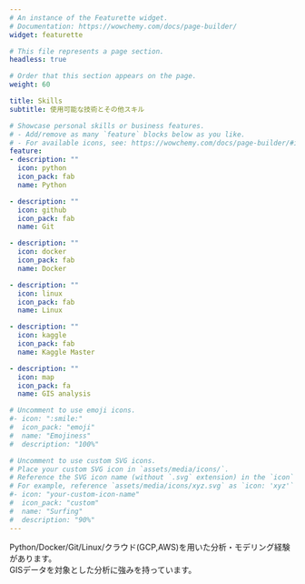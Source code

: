 ```yaml
---
# An instance of the Featurette widget.
# Documentation: https://wowchemy.com/docs/page-builder/
widget: featurette

# This file represents a page section.
headless: true

# Order that this section appears on the page.
weight: 60

title: Skills
subtitle: 使用可能な技術とその他スキル

# Showcase personal skills or business features.
# - Add/remove as many `feature` blocks below as you like.
# - For available icons, see: https://wowchemy.com/docs/page-builder/#icons
feature:
- description: ""
  icon: python
  icon_pack: fab
  name: Python

- description: ""
  icon: github
  icon_pack: fab
  name: Git

- description: ""
  icon: docker
  icon_pack: fab
  name: Docker

- description: ""
  icon: linux
  icon_pack: fab
  name: Linux

- description: ""
  icon: kaggle
  icon_pack: fab
  name: Kaggle Master

- description: ""
  icon: map
  icon_pack: fa
  name: GIS analysis

# Uncomment to use emoji icons.
#- icon: ":smile:"
#  icon_pack: "emoji"
#  name: "Emojiness"
#  description: "100%"  

# Uncomment to use custom SVG icons.
# Place your custom SVG icon in `assets/media/icons/`.
# Reference the SVG icon name (without `.svg` extension) in the `icon` field.
# For example, reference `assets/media/icons/xyz.svg` as `icon: 'xyz'`
#- icon: "your-custom-icon-name"
#  icon_pack: "custom"
#  name: "Surfing"
#  description: "90%"
---
```

Python/Docker/Git/Linux/クラウド(GCP,AWS)を用いた分析・モデリング経験があります。  
GISデータを対象とした分析に強みを持っています。
  